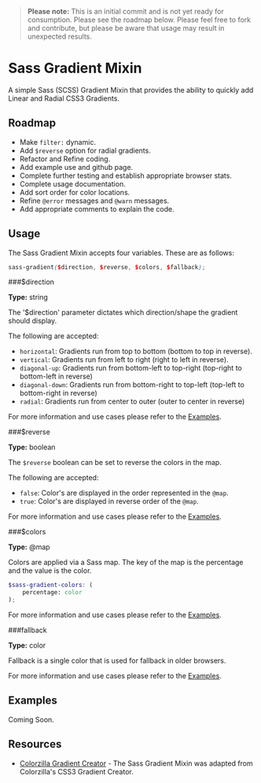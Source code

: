 > **Please note:** This is an initial commit and is not yet ready for consumption. Please see the roadmap below. Please feel free to fork and contribute, but please be aware that usage may result in unexpected results.

# Sass Gradient Mixin

A simple Sass (SCSS) Gradient Mixin that provides the ability to quickly add Linear and Radial CSS3 Gradients.

## Roadmap

- Make `filter:` dynamic.
- Add `$reverse` option for radial gradients.
- Refactor and Refine coding.
- Add example use and github page.
- Complete further testing and establish appropriate browser stats.
- Complete usage documentation.
- Add sort order for color locations.
- Refine `@error` messages and `@warn` messages.
- Add appropriate comments to explain the code.

## Usage

The Sass Gradient Mixin accepts four variables. These are as follows:

```scss
sass-gradient($direction, $reverse, $colors, $fallback);
```

###$direction

**Type:** string

The '$direction' parameter dictates which direction/shape the gradient should display.

The following are accepted:

- `horizontal`: Gradients run from top to bottom (bottom to top in reverse).
- `vertical`: Gradients run from left to right (right to left in reverse).
- `diagonal-up`: Gradients run from bottom-left to top-right (top-right to bottom-left in reverse)
- `diagonal-down`: Gradients run from bottom-right to top-left (top-left to bottom-right in reverse)
- `radial`: Gradients run from center to outer (outer to center in reverse)

For more information and use cases please refer to the [Examples](#examples).

###$reverse

**Type:** boolean

The `$reverse` boolean can be set to reverse the colors in the map.

The following are accepted:

- `false`: Color's are displayed in the order represented in the `@map`.
- `true`: Color's are displayed in reverse order of the `@map`.

For more information and use cases please refer to the [Examples](#examples).

###$colors

**Type:** @map

Colors are applied via a Sass map. The key of the map is the percentage and the value is the color.

```scss
$sass-gradient-colors: (
	percentage: color
);
```

For more information and use cases please refer to the [Examples](#examples).

###fallback

**Type:** color

Fallback is a single color that is used for fallback in older browsers.

For more information and use cases please refer to the [Examples](#examples).

## Examples

Coming Soon.

## Resources

- [Colorzilla Gradient Creator](http://www.colorzilla.com/gradient-editor/) - The Sass Gradient Mixin was adapted from Colorzilla's CSS3 Gradient Creator.